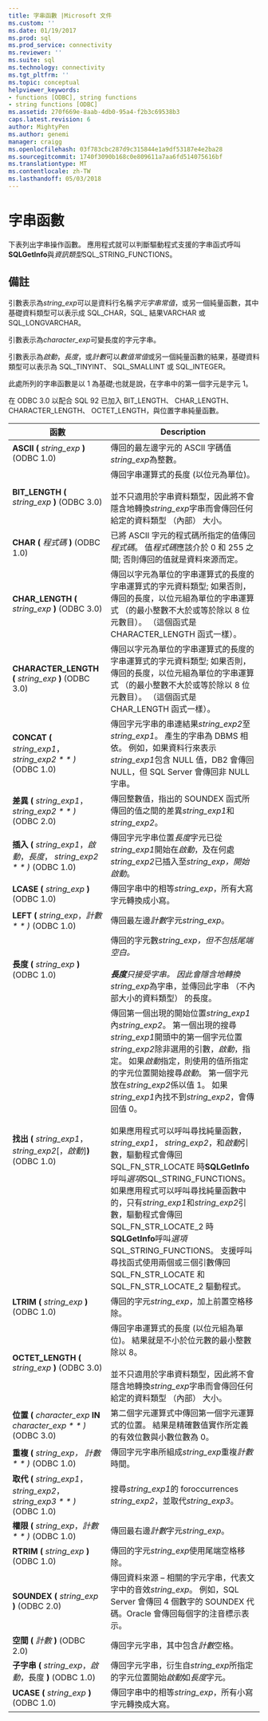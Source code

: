 ```yaml
---
title: 字串函數 |Microsoft 文件
ms.custom: ''
ms.date: 01/19/2017
ms.prod: sql
ms.prod_service: connectivity
ms.reviewer: ''
ms.suite: sql
ms.technology: connectivity
ms.tgt_pltfrm: ''
ms.topic: conceptual
helpviewer_keywords:
- functions [ODBC], string functions
- string functions [ODBC]
ms.assetid: 270f669e-8aab-4db0-95a4-f2b3c69538b3
caps.latest.revision: 6
author: MightyPen
ms.author: genemi
manager: craigg
ms.openlocfilehash: 03f783cbc287d9c315844e1a9df53187e4e2ba28
ms.sourcegitcommit: 1740f3090b168c0e809611a7aa6fd514075616bf
ms.translationtype: MT
ms.contentlocale: zh-TW
ms.lasthandoff: 05/03/2018
---
```

# <a name="string-functions"></a>字串函數
下表列出字串操作函數。 應用程式就可以判斷驅動程式支援的字串函式呼叫**SQLGetInfo**與*資訊類型*SQL_STRING_FUNCTIONS。  
  
## <a name="remarks"></a>備註  
 引數表示為*string_exp*可以是資料行名稱*字元字串常值*，或另一個純量函數，其中基礎資料類型可以表示成 SQL_CHAR，SQL_ 結果VARCHAR 或 SQL_LONGVARCHAR。  
  
 引數表示為*character_exp*可變長度的字元字串。  
  
 引數表示為*啟動*，*長度*，或*計數*可以*數值常值*或另一個純量函數的結果，基礎資料類型可以表示為 SQL_TINYINT、 SQL_SMALLINT 或 SQL_INTEGER。  
  
 此處所列的字串函數是以 1 為基礎;也就是說，在字串中的第一個字元是字元 1。  
  
 在 ODBC 3.0 以配合 SQL 92 已加入 BIT_LENGTH、 CHAR_LENGTH、 CHARACTER_LENGTH、 OCTET_LENGTH，與位置字串純量函數。  
  
|函數|Description|  
|--------------|-----------------|  
|**ASCII (** *string_exp* **)** (ODBC 1.0)|傳回的最左邊字元的 ASCII 字碼值*string_exp*為整數。|  
|**BIT_LENGTH (** *string_exp* **)** (ODBC 3.0)|傳回字串運算式的長度 (以位元為單位)。<br /><br /> 並不只適用於字串資料類型，因此將不會隱含地轉換*string_exp*字串而會傳回任何給定的資料類型 （內部） 大小。|  
|**CHAR (** *程式碼* **)** (ODBC 1.0)|已將 ASCII 字元的程式碼所指定的值傳回*程式碼*。 值*程式碼*應該介於 0 和 255 之間; 否則傳回的值就是資料來源而定。|  
|**CHAR_LENGTH (** *string_exp* **)** (ODBC 3.0)|傳回以字元為單位的字串運算式的長度的字串運算式的字元資料類型; 如果否則，傳回的長度，以位元組為單位的字串運算式 （的最小整數不大於或等於除以 8 位元數目）。 （這個函式是 CHARACTER_LENGTH 函式一樣）。|  
|**CHARACTER_LENGTH (** *string_exp* **)** (ODBC 3.0)|傳回以字元為單位的字串運算式的長度的字串運算式的字元資料類型; 如果否則，傳回的長度，以位元組為單位的字串運算式 （的最小整數不大於或等於除以 8 位元數目）。 （這個函式是 CHAR_LENGTH 函式一樣）。|  
|**CONCAT (** *string_exp1*，*string_exp2 * * *)** (ODBC 1.0)|傳回字元字串的串連結果*string_exp2*至*string_exp1*。 產生的字串為 DBMS 相依。 例如，如果資料行來表示*string_exp1*包含 NULL 值，DB2 會傳回 NULL，但 SQL Server 會傳回非 NULL 字串。|  
|**差異 (** *string_exp1*，*string_exp2 * * *)** (ODBC 2.0)|傳回整數值，指出的 SOUNDEX 函式所傳回的值之間的差異*string_exp1*和*string_exp2*。|  
|**插入 (** *string_exp1*，*啟動*，*長度*， *string_exp2 * * *)** (ODBC 1.0)|傳回字元字串位置*長度*字元已從*string_exp1*開始在*啟動*，及在何處*string_exp2*已插入至*string_exp，*開始*啟動*。|  
|**LCASE (** *string_exp* **)** (ODBC 1.0)|傳回字串中的相等*string_exp*，所有大寫字元轉換成小寫。|  
|**LEFT (** *string_exp*，*計數 * * *)** (ODBC 1.0)|傳回最左邊*計數*字元*string_exp*。|  
|**長度 (** *string_exp* **)** (ODBC 1.0)|傳回的字元數*string_exp，*但不包括尾端空白。<br /><br /> **長度**只接受字串。 因此會隱含地轉換*string_exp*為字串，並傳回此字串 （不內部大小的資料類型） 的長度。|  
|**找出 (** *string_exp1*， *string_exp2*[，*啟動*]**)** (ODBC 1.0)|傳回第一個出現的開始位置*string_exp1*內*string_exp2*。 第一個出現的搜尋*string_exp1*開頭中的第一個字元位置*string_exp2*除非選用的引數，*啟動*，指定。 如果*啟動*指定，則使用的值所指定的字元位置開始搜尋*啟動*。 第一個字元放在*string_exp2*係以值 1。 如果*string_exp1*內找不到*string_exp2*，會傳回值 0。<br /><br /> 如果應用程式可以呼叫尋找純量函數， *string_exp1*， *string_exp2*，和*啟動*引數，驅動程式會傳回 SQL_FN_STR_LOCATE 時**SQLGetInfo**呼叫*選項*SQL_STRING_FUNCTIONS。 如果應用程式可以呼叫尋找純量函數中的，只有*string_exp1*和*string_exp2*引數，驅動程式會傳回 SQL_FN_STR_LOCATE_2 時**SQLGetInfo**呼叫*選項*SQL_STRING_FUNCTIONS。 支援呼叫尋找函式使用兩個或三個引數傳回 SQL_FN_STR_LOCATE 和 SQL_FN_STR_LOCATE_2 驅動程式。|  
|**LTRIM (** *string_exp* **)** (ODBC 1.0)|傳回的字元*string_exp*，加上前置空格移除。|  
|**OCTET_LENGTH (** *string_exp* **)** (ODBC 3.0)|傳回字串運算式的長度 (以位元組為單位)。 結果就是不小於位元數的最小整數除以 8。<br /><br /> 並不只適用於字串資料類型，因此將不會隱含地轉換*string_exp*字串而會傳回任何給定的資料類型 （內部） 大小。|  
|**位置 (** *character_exp* **IN** *character_exp * * *)** (ODBC 3.0)|第二個字元運算式中傳回第一個字元運算式的位置。 結果是精確數值實作所定義的有效位數與小數位數為 0。|  
|**重複 (** *string_exp，* *計數 * * *)** (ODBC 1.0)|傳回字元字串所組成*string_exp*重複*計數*時間。|  
|**取代 (** *string_exp1*， *string_exp2*， *string_exp3 * * *)** (ODBC 1.0)|搜尋*string_exp1*的 foroccurrences *string_exp2*，並取代*string_exp3*。|  
|**權限 (** *string_exp*，*計數 * * *)** (ODBC 1.0)|傳回最右邊*計數*字元*string_exp*。|  
|**RTRIM (** *string_exp* **)** (ODBC 1.0)|傳回的字元*string_exp*使用尾端空格移除。|  
|**SOUNDEX (** *string_exp* **)** (ODBC 2.0)|傳回資料來源 – 相關的字元字串，代表文字中的音效*string_exp*。 例如，SQL Server 會傳回 4 個數字的 SOUNDEX 代碼。Oracle 會傳回每個字的注音標示表示。|  
|**空間 (** *計數* **)** (ODBC 2.0)|傳回字元字串，其中包含*計數*空格。|  
|**子字串 (** *string_exp*，*啟動*，長度 **)** (ODBC 1.0)|傳回字元字串，衍生自*string_exp*所指定的字元位置開始*啟動*如*長度*字元。|  
|**UCASE (** *string_exp* **)** (ODBC 1.0)|傳回字串中的相等*string_exp*，所有小寫字元轉換成大寫。|
